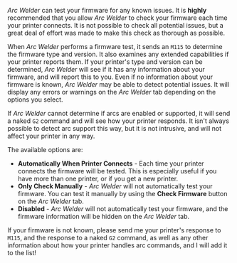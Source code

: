 *Arc Welder* can test your firmware for any known issues.  It is **highly** recommended that you allow *Arc Welder* to check your firmware each time your printer connects.  It is not possible to check all potential issues, but a great deal of effort was made to make this check as thorough as possible.

When *Arc Welder* performs a firmware test, it sends an ```M115``` to determine the firmware type and version.  It also examines any extended capabilities if your printer reports them.  If your printer's type and version can be determined, *Arc Welder* will see if it has any information about your firmware, and will report this to you.  Even if no information about your firmware is known, *Arc Welder* may be able to detect potential issues.  It will display any errors or warnings on the *Arc Welder* tab depending on the options you select.

If *Arc Welder* cannot determine if arcs are enabled or supported, it will send a naked ```G2``` command and will see how your printer responds.  It isn't always possible to detect arc support this way, but it is not intrusive, and will not affect your printer in any way.

The available options are:

* **Automatically When Printer Connects** - Each time your printer connects the firmware will be tested.  This is especially useful if you have more than one printer, or if you get a new printer.
* **Only Check Manually** - *Arc Welder* will not automatically test your firmware.  You can test it manually by using the **Check Firmware** button on the *Arc Welder* tab.
* **Disabled** - *Arc Welder* will not automatically test your firmware, and the firmware information will be hidden on the *Arc Welder* tab.

If your firmware is not known, please send me your printer's response to ```M115```, and the response to a naked ```G2``` command, as well as any other information about how your printer handles arc commands, and I will add it to the list!

